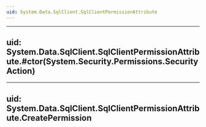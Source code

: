```yaml
---
uid: System.Data.SqlClient.SqlClientPermissionAttribute
---
```


---
uid: System.Data.SqlClient.SqlClientPermissionAttribute.#ctor(System.Security.Permissions.SecurityAction)
---

---
uid: System.Data.SqlClient.SqlClientPermissionAttribute.CreatePermission
---
